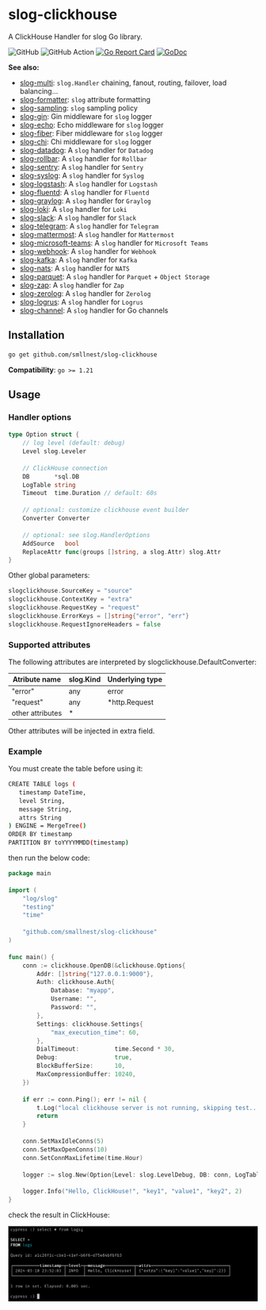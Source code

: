 # slog-clickhouse
A ClickHouse Handler for slog Go library.

![GitHub](https://img.shields.io/github/license/smallnest/slog-clickhouse) ![GitHub Action](https://github.com/smallnest/slog-clickhouse/actions/workflows/action.yaml/badge.svg) [![Go Report Card](https://goreportcard.com/badge/github.com/smallnest/slog-clickhouse)](https://goreportcard.com/report/github.com/smallnest/slog-clickhouse)  [![GoDoc](https://godoc.org/github.com/smallnest/slog-clickhouse?status.png)](http://godoc.org/github.com/smallnest/slog-clickhouse)  

**See also:**

- [slog-multi](https://github.com/samber/slog-multi): `slog.Handler` chaining, fanout, routing, failover, load balancing...
- [slog-formatter](https://github.com/samber/slog-formatter): `slog` attribute formatting
- [slog-sampling](https://github.com/samber/slog-sampling): `slog` sampling policy
- [slog-gin](https://github.com/samber/slog-gin): Gin middleware for `slog` logger
- [slog-echo](https://github.com/samber/slog-echo): Echo middleware for `slog` logger
- [slog-fiber](https://github.com/samber/slog-fiber): Fiber middleware for `slog` logger
- [slog-chi](https://github.com/samber/slog-chi): Chi middleware for `slog` logger
- [slog-datadog](https://github.com/samber/slog-datadog): A `slog` handler for `Datadog`
- [slog-rollbar](https://github.com/samber/slog-rollbar): A `slog` handler for `Rollbar`
- [slog-sentry](https://github.com/samber/slog-sentry): A `slog` handler for `Sentry`
- [slog-syslog](https://github.com/samber/slog-syslog): A `slog` handler for `Syslog`
- [slog-logstash](https://github.com/samber/slog-logstash): A `slog` handler for `Logstash`
- [slog-fluentd](https://github.com/samber/slog-fluentd): A `slog` handler for `Fluentd`
- [slog-graylog](https://github.com/samber/slog-graylog): A `slog` handler for `Graylog`
- [slog-loki](https://github.com/samber/slog-loki): A `slog` handler for `Loki`
- [slog-slack](https://github.com/samber/slog-slack): A `slog` handler for `Slack`
- [slog-telegram](https://github.com/samber/slog-telegram): A `slog` handler for `Telegram`
- [slog-mattermost](https://github.com/samber/slog-mattermost): A `slog` handler for `Mattermost`
- [slog-microsoft-teams](https://github.com/samber/slog-microsoft-teams): A `slog` handler for `Microsoft Teams`
- [slog-webhook](https://github.com/samber/slog-webhook): A `slog` handler for `Webhook`
- [slog-kafka](https://github.com/samber/slog-kafka): A `slog` handler for `Kafka`
- [slog-nats](https://github.com/samber/slog-nats): A `slog` handler for `NATS`
- [slog-parquet](https://github.com/samber/slog-parquet): A `slog` handler for `Parquet` + `Object Storage`
- [slog-zap](https://github.com/samber/slog-zap): A `slog` handler for `Zap`
- [slog-zerolog](https://github.com/samber/slog-zerolog): A `slog` handler for `Zerolog`
- [slog-logrus](https://github.com/samber/slog-logrus): A `slog` handler for `Logrus`
- [slog-channel](https://github.com/samber/slog-channel): A `slog` handler for Go channels

## Installation

```bash
go get github.com/smllnest/slog-clickhouse
```

**Compatibility**: `go >= 1.21`

## Usage

### Handler options

```go
type Option struct {
	// log level (default: debug)
	Level slog.Leveler

	// ClickHouse connection
	DB       *sql.DB
	LogTable string
	Timeout  time.Duration // default: 60s

	// optional: customize clickhouse event builder
	Converter Converter

	// optional: see slog.HandlerOptions
	AddSource   bool
	ReplaceAttr func(groups []string, a slog.Attr) slog.Attr
}
```

Other global parameters:
```go
slogclickhouse.SourceKey = "source"
slogclickhouse.ContextKey = "extra"
slogclickhouse.RequestKey = "request"
slogclickhouse.ErrorKeys = []string{"error", "err"}
slogclickhouse.RequestIgnoreHeaders = false
```

### Supported attributes
The following attributes are interpreted by slogclickhouse.DefaultConverter:

|Atribute name|	slog.Kind|	Underlying type|
|---|---|---|
|"error"|	any|	error|
|"request"|	any|	*http.Request|
|other attributes	|*	||


Other attributes will be injected in extra field.

### Example


You must create the table before using it:
```sh
CREATE TABLE logs (
   timestamp DateTime,
   level String,
   message String,
   attrs String
) ENGINE = MergeTree()
ORDER BY timestamp
PARTITION BY toYYYYMMDD(timestamp)
```

then run the below code:

```go
package main

import (
	"log/slog"
	"testing"
	"time"

	"github.com/smallnest/slog-clickhouse"
)

func main() {
	conn := clickhouse.OpenDB(&clickhouse.Options{
		Addr: []string{"127.0.0.1:9000"},
		Auth: clickhouse.Auth{
			Database: "myapp",
			Username: "",
			Password: "",
		},
		Settings: clickhouse.Settings{
			"max_execution_time": 60,
		},
		DialTimeout:          time.Second * 30,
		Debug:                true,
		BlockBufferSize:      10,
		MaxCompressionBuffer: 10240,
	})

	if err := conn.Ping(); err != nil {
		t.Log("local clickhouse server is not running, skipping test...")
		return
	}

	conn.SetMaxIdleConns(5)
	conn.SetMaxOpenConns(10)
	conn.SetConnMaxLifetime(time.Hour)

	logger := slog.New(Option{Level: slog.LevelDebug, DB: conn, LogTable: "myapp.logs"}.NewClickHouseHandler())

	logger.Info("Hello, ClickHouse!", "key1", "value1", "key2", 2)
}
```

check the result in ClickHouse:

![](doc/clickhouse.png)